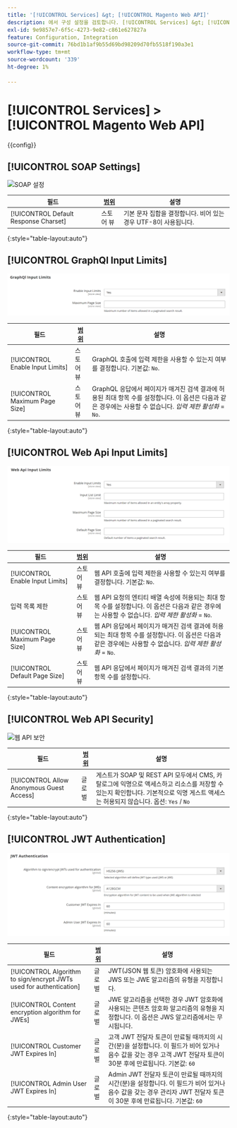```yaml
---
title: '[!UICONTROL Services] &gt; [!UICONTROL Magento Web API]'
description: 에서 구성 설정을 검토합니다. [!UICONTROL Services] &gt; [!UICONTROL Magento Web API] 상거래 관리자의 페이지입니다.
exl-id: 9e9857e7-6f5c-4273-9e82-c861e627827a
feature: Configuration, Integration
source-git-commit: 76bd1b1af9b55d69bd98209d70fb5518f190a3e1
workflow-type: tm+mt
source-wordcount: '339'
ht-degree: 1%

---
```


# [!UICONTROL Services] > [!UICONTROL Magento Web API]

{{config}}

<!-- [X-ref](../systems/integrations.md) -->

## [!UICONTROL SOAP Settings]

![SOAP 설정](./assets/web-api-soap-settings.png)<!-- zoom -->

| 필드 | [범위](../../getting-started/websites-stores-views.md#scope-settings) | 설명 |
|--- |--- |--- |
| [!UICONTROL Default Response Charset] | 스토어 뷰 | 기본 문자 집합을 결정합니다. 비어 있는 경우 UTF-8이 사용됩니다. |

{:style=&quot;table-layout:auto&quot;}

## [!UICONTROL GraphQl Input Limits]

![GraphQl 입력 제한](./assets/web-api-graphql-input-limits.png)<!-- zoom -->

| 필드 | [범위](../../getting-started/websites-stores-views.md#scope-settings) | 설명 |
|--- |--- |--- |
| [!UICONTROL Enable Input Limits] | 스토어 뷰 | GraphQL 호출에 입력 제한을 사용할 수 있는지 여부를 결정합니다. 기본값: `No`. |
| [!UICONTROL Maximum Page Size] | 스토어 뷰 | GraphQL 응답에서 페이지가 매겨진 검색 결과에 허용된 최대 항목 수를 설정합니다. 이 옵션은 다음과 같은 경우에는 사용할 수 없습니다. _입력 제한 활성화_ = `No`. |

{:style=&quot;table-layout:auto&quot;}

## [!UICONTROL Web Api Input Limits]

![웹 Api 입력 제한](./assets/web-api-input-limits.png)<!-- zoom -->

| 필드 | [범위](../../getting-started/websites-stores-views.md#scope-settings) | 설명 |
|--- |--- |--- |
| [!UICONTROL Enable Input Limits] | 스토어 뷰 | 웹 API 호출에 입력 제한을 사용할 수 있는지 여부를 결정합니다. 기본값: `No`. |
| 입력 목록 제한 | 스토어 뷰 | 웹 API 요청의 엔티티 배열 속성에 허용되는 최대 항목 수를 설정합니다. 이 옵션은 다음과 같은 경우에는 사용할 수 없습니다. _입력 제한 활성화_ = `No`. |
| [!UICONTROL Maximum Page Size] | 스토어 뷰 | 웹 API 응답에서 페이지가 매겨진 검색 결과에 허용되는 최대 항목 수를 설정합니다. 이 옵션은 다음과 같은 경우에는 사용할 수 없습니다. _입력 제한 활성화_ = `No`. |
| [!UICONTROL Default Page Size] | 스토어 뷰 | 웹 API 응답에서 페이지가 매겨진 검색 결과의 기본 항목 수를 설정합니다. |

{:style=&quot;table-layout:auto&quot;}

## [!UICONTROL Web API Security]

![웹 API 보안](./assets/web-api-security.png)<!-- zoom -->

| 필드 | [범위](../../getting-started/websites-stores-views.md#scope-settings) | 설명 |
|--- |--- |--- |
| [!UICONTROL Allow Anonymous Guest Access] | 글로벌 | 게스트가 SOAP 및 REST API 모두에서 CMS, 카탈로그에 익명으로 액세스하고 리소스를 저장할 수 있는지 확인합니다. 기본적으로 익명 게스트 액세스는 허용되지 않습니다. 옵션: `Yes` / `No` |

{:style=&quot;table-layout:auto&quot;}

## [!UICONTROL JWT Authentication]

![JWT 인증](./assets/web-api-jwt-authentication.png)<!-- zoom -->

| 필드 | [범위](../../getting-started/websites-stores-views.md#scope-settings) | 설명 |
|--- |--- |--- |
| [!UICONTROL Algorithm to sign/encrypt JWTs used for authentication] | 글로벌 | JWT(JSON 웹 토큰) 암호화에 사용되는 JWS 또는 JWE 알고리즘의 유형을 지정합니다. |
| [!UICONTROL Content encryption algorithm for JWEs] | 글로벌 | JWE 알고리즘을 선택한 경우 JWT 암호화에 사용되는 콘텐츠 암호화 알고리즘의 유형을 지정합니다. 이 옵션은 JWS 알고리즘에서는 무시됩니다. |
| [!UICONTROL Customer JWT Expires In] | 글로벌 | 고객 JWT 전달자 토큰이 만료될 때까지의 시간(분)을 설정합니다. 이 필드가 비어 있거나 음수 값을 갖는 경우 고객 JWT 전달자 토큰이 30분 후에 만료됩니다. 기본값: `60` |
| [!UICONTROL Admin User JWT Expires In] | 글로벌 | Admin JWT 전달자 토큰이 만료될 때까지의 시간(분)을 설정합니다. 이 필드가 비어 있거나 음수 값을 갖는 경우 관리자 JWT 전달자 토큰이 30분 후에 만료됩니다. 기본값: `60` |

{:style=&quot;table-layout:auto&quot;}
